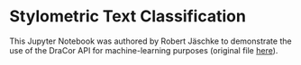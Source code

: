 # Stylometric Text Classification

This Jupyter Notebook was authored by Robert Jäschke to demonstrate the use of
the DraCor API for machine-learning purposes
(original file [here](https://scm.cms.hu-berlin.de/ibi/notebooks/-/blob/master/DraCor.ipynb)).

